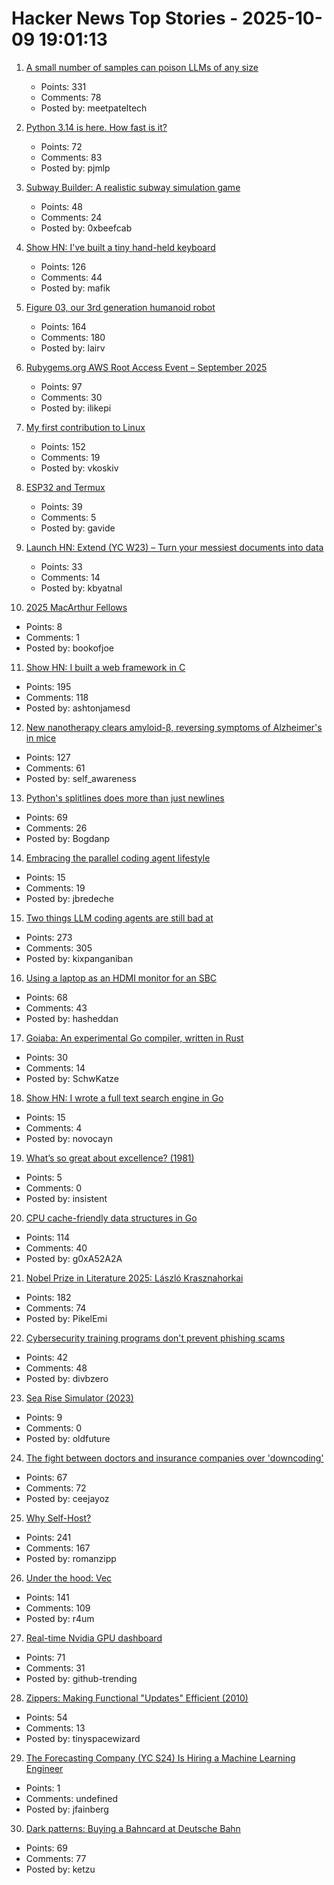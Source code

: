 # Hacker News Top Stories - 2025-10-09 19:01:13

1. [A small number of samples can poison LLMs of any size](https://www.anthropic.com/research/small-samples-poison)
   - Points: 331
   - Comments: 78
   - Posted by: meetpateltech

2. [Python 3.14 is here. How fast is it?](https://blog.miguelgrinberg.com/post/python-3-14-is-here-how-fast-is-it)
   - Points: 72
   - Comments: 83
   - Posted by: pjmlp

3. [Subway Builder: A realistic subway simulation game](https://www.subwaybuilder.com/)
   - Points: 48
   - Comments: 24
   - Posted by: 0xbeefcab

4. [Show HN: I've built a tiny hand-held keyboard](https://github.com/mafik/keyer)
   - Points: 126
   - Comments: 44
   - Posted by: mafik

5. [Figure 03, our 3rd generation humanoid robot](https://www.figure.ai/news/introducing-figure-03)
   - Points: 164
   - Comments: 180
   - Posted by: lairv

6. [Rubygems.org AWS Root Access Event – September 2025](https://rubycentral.org/news/rubygems-org-aws-root-access-event-september-2025/)
   - Points: 97
   - Comments: 30
   - Posted by: ilikepi

7. [My first contribution to Linux](https://vkoskiv.com/first-linux-patch/)
   - Points: 152
   - Comments: 19
   - Posted by: vkoskiv

8. [ESP32 and Termux](https://blog.gavide.dev/blog/esp32-and-termux)
   - Points: 39
   - Comments: 5
   - Posted by: gavide

9. [Launch HN: Extend (YC W23) – Turn your messiest documents into data](https://www.extend.ai/)
   - Points: 33
   - Comments: 14
   - Posted by: kbyatnal

10. [2025 MacArthur Fellows](https://www.macfound.org/programs/awards/fellows/)
   - Points: 8
   - Comments: 1
   - Posted by: bookofjoe

11. [Show HN: I built a web framework in C](https://github.com/ashtonjamesd/lavandula)
   - Points: 195
   - Comments: 118
   - Posted by: ashtonjamesd

12. [New nanotherapy clears amyloid-β, reversing symptoms of Alzheimer's in mice](https://www.drugtargetreview.com/news/189235/new-nanotherapy-clears-amyloid-%CE%B2-reversing-alzheimers-in-mice/)
   - Points: 127
   - Comments: 61
   - Posted by: self_awareness

13. [Python's splitlines does more than just newlines](https://yossarian.net/til/post/python-s-splitlines-does-a-lot-more-than-just-newlines/)
   - Points: 69
   - Comments: 26
   - Posted by: Bogdanp

14. [Embracing the parallel coding agent lifestyle](https://simonwillison.net/2025/Oct/5/parallel-coding-agents/)
   - Points: 15
   - Comments: 19
   - Posted by: jbredeche

15. [Two things LLM coding agents are still bad at](https://kix.dev/two-things-llm-coding-agents-are-still-bad-at/)
   - Points: 273
   - Comments: 305
   - Posted by: kixpanganiban

16. [Using a laptop as an HDMI monitor for an SBC](https://danielmangum.com/posts/laptop-hdmi-monitor-sbc/)
   - Points: 68
   - Comments: 43
   - Posted by: hasheddan

17. [Goiaba: An experimental Go compiler, written in Rust](https://github.com/raphamorim/goiaba)
   - Points: 30
   - Comments: 14
   - Posted by: SchwKatze

18. [Show HN: I wrote a full text search engine in Go](https://github.com/wizenheimer/blaze)
   - Points: 15
   - Comments: 4
   - Posted by: novocayn

19. [What’s so great about excellence? (1981)](https://newrepublic.com/article/108017/whats-so-great-about-excellence)
   - Points: 5
   - Comments: 0
   - Posted by: insistent

20. [CPU cache-friendly data structures in Go](https://skoredin.pro/blog/golang/cpu-cache-friendly-go)
   - Points: 114
   - Comments: 40
   - Posted by: g0xA52A2A

21. [Nobel Prize in Literature 2025: László Krasznahorkai](https://www.nobelprize.org/prizes/literature/2025/press-release/)
   - Points: 182
   - Comments: 74
   - Posted by: PikelEmi

22. [Cybersecurity training programs don't prevent phishing scams](https://today.ucsd.edu/story/cybersecurity-training-programs-dont-prevent-employees-from-falling-for-phishing-scams)
   - Points: 42
   - Comments: 48
   - Posted by: divbzero

23. [Sea Rise Simulator (2023)](https://nagix.github.io/sea-level-rise-3d-map/)
   - Points: 9
   - Comments: 0
   - Posted by: oldfuture

24. [The fight between doctors and insurance companies over 'downcoding'](https://www.nbcnews.com/health/health-care/guilty-proven-innocent-fight-doctors-insurance-companies-downcoding-rcna230714)
   - Points: 67
   - Comments: 72
   - Posted by: ceejayoz

25. [Why Self-Host?](https://romanzipp.com/blog/why-a-homelab-why-self-host)
   - Points: 241
   - Comments: 167
   - Posted by: romanzipp

26. [Under the hood: Vec<T>](https://marma.dev/articles/2025/under-the-hood-vec-t)
   - Points: 141
   - Comments: 109
   - Posted by: r4um

27. [Real-time Nvidia GPU dashboard](https://github.com/psalias2006/gpu-hot)
   - Points: 71
   - Comments: 31
   - Posted by: github-trending

28. [Zippers: Making Functional "Updates" Efficient (2010)](http://www.goodmath.org/blog/2010/01/13/zippers-making-functional-updates-efficient/)
   - Points: 54
   - Comments: 13
   - Posted by: tinyspacewizard

29. [The Forecasting Company (YC S24) Is Hiring a Machine Learning Engineer](https://www.ycombinator.com/companies/the-forecasting-company/jobs/cXJzAhA-founding-machine-learning-engineer)
   - Points: 1
   - Comments: undefined
   - Posted by: jfainberg

30. [Dark patterns: Buying a Bahncard at Deutsche Bahn](https://www.ketzu.net/dark-patterns-buying-a-bahncard-at-deutsche-bahn/)
   - Points: 69
   - Comments: 77
   - Posted by: ketzu

